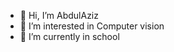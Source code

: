 - 👋 Hi, I’m AbdulAziz
- 👀 I’m interested in Computer vision
- 🌱 I’m currently in school

<!---
Severe-droid/Severe-droid is a ✨ special ✨ repository because its `README.md` (this file) appears on your GitHub profile.
You can click the Preview link to take a look at your changes.
--->
